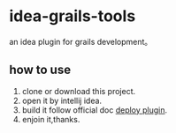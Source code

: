 # idea-grails-tools
an idea plugin for grails development。

## how to use
1. clone or download this project.
2. open it by intellij idea.
3. build it follow official doc [deploy plugin](http://www.jetbrains.org/intellij/sdk/docs/basics/getting_started/deploying_plugin.html).
4. enjoin it,thanks.